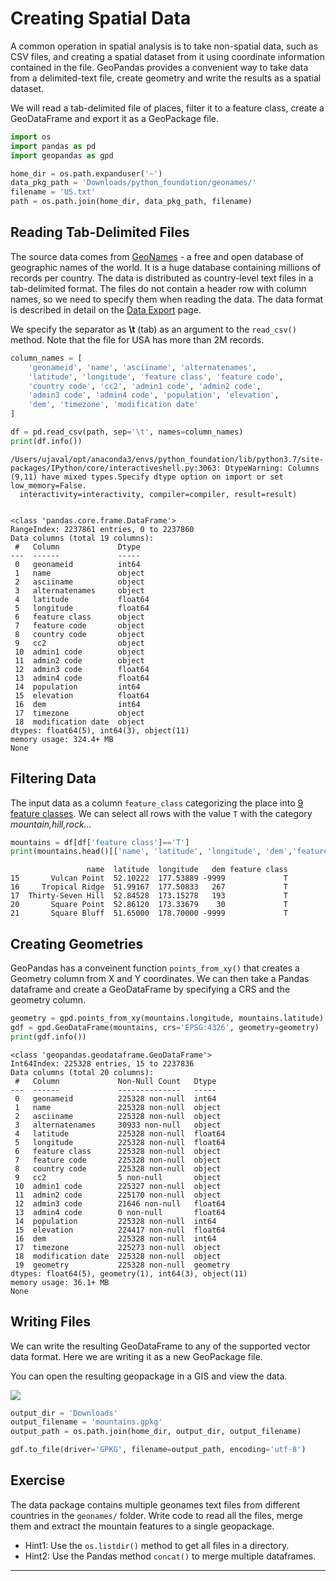 # Creating Spatial Data

A common operation in spatial analysis is to take non-spatial data, such as CSV files, and creating a spatial dataset from it using coordinate information contained in the file. GeoPandas provides a convenient way to take data from a delimited-text file, create geometry and write the results as a spatial dataset.

We will read a tab-delimited file of places, filter it to a feature class, create a GeoDataFrame and export it as a GeoPackage file.


```python
import os
import pandas as pd
import geopandas as gpd
```


```python
home_dir = os.path.expanduser('~')
data_pkg_path = 'Downloads/python_foundation/geonames/'
filename = 'US.txt'
path = os.path.join(home_dir, data_pkg_path, filename)
```

## Reading Tab-Delimited Files

The source data comes from [GeoNames](https://en.wikipedia.org/wiki/GeoNames) - a free and open database of geographic names of the world. It is a huge database containing millions of records per country. The data is distributed as country-level text files in a tab-delimited format. The files do not contain a header row with column names, so we need to specify them when reading the data. The data format is described in detail on the [Data Export](https://www.geonames.org/export/) page.

We specify the separator as **\\t** (tab) as an argument to the `read_csv()` method. Note that the file for USA has more than 2M records.


```python
column_names = [
    'geonameid', 'name', 'asciiname', 'alternatenames', 
    'latitude', 'longitude', 'feature class', 'feature code',
    'country code', 'cc2', 'admin1 code', 'admin2 code',
    'admin3 code', 'admin4 code', 'population', 'elevation',
    'dem', 'timezone', 'modification date'
]

df = pd.read_csv(path, sep='\t', names=column_names)
print(df.info())
```

    /Users/ujaval/opt/anaconda3/envs/python_foundation/lib/python3.7/site-packages/IPython/core/interactiveshell.py:3063: DtypeWarning: Columns (9,11) have mixed types.Specify dtype option on import or set low_memory=False.
      interactivity=interactivity, compiler=compiler, result=result)


    <class 'pandas.core.frame.DataFrame'>
    RangeIndex: 2237861 entries, 0 to 2237860
    Data columns (total 19 columns):
     #   Column             Dtype  
    ---  ------             -----  
     0   geonameid          int64  
     1   name               object 
     2   asciiname          object 
     3   alternatenames     object 
     4   latitude           float64
     5   longitude          float64
     6   feature class      object 
     7   feature code       object 
     8   country code       object 
     9   cc2                object 
     10  admin1 code        object 
     11  admin2 code        object 
     12  admin3 code        float64
     13  admin4 code        float64
     14  population         int64  
     15  elevation          float64
     16  dem                int64  
     17  timezone           object 
     18  modification date  object 
    dtypes: float64(5), int64(3), object(11)
    memory usage: 324.4+ MB
    None


## Filtering Data

The input data as a column `feature_class` categorizing the place into [9 feature classes](https://www.geonames.org/export/codes.html). We can select all rows with the value `T` with the category  *mountain,hill,rock...*


```python
mountains = df[df['feature class']=='T']
print(mountains.head()[['name', 'latitude', 'longitude', 'dem','feature class']])
```

                     name  latitude  longitude   dem feature class
    15       Vulcan Point  52.10222  177.53889 -9999             T
    16     Tropical Ridge  51.99167  177.50833   267             T
    17  Thirty-Seven Hill  52.84528  173.15278   193             T
    20       Square Point  52.86120  173.33679    30             T
    21       Square Bluff  51.65000  178.70000 -9999             T


## Creating Geometries

GeoPandas has a conveinent function `points_from_xy()` that creates a Geometry column from X and Y coordinates. We can then take a Pandas dataframe and create a GeoDataFrame by specifying a CRS and the geometry column.


```python
geometry = gpd.points_from_xy(mountains.longitude, mountains.latitude)
gdf = gpd.GeoDataFrame(mountains, crs='EPSG:4326', geometry=geometry)
print(gdf.info())
```

    <class 'geopandas.geodataframe.GeoDataFrame'>
    Int64Index: 225328 entries, 15 to 2237836
    Data columns (total 20 columns):
     #   Column             Non-Null Count   Dtype   
    ---  ------             --------------   -----   
     0   geonameid          225328 non-null  int64   
     1   name               225328 non-null  object  
     2   asciiname          225328 non-null  object  
     3   alternatenames     30933 non-null   object  
     4   latitude           225328 non-null  float64 
     5   longitude          225328 non-null  float64 
     6   feature class      225328 non-null  object  
     7   feature code       225328 non-null  object  
     8   country code       225328 non-null  object  
     9   cc2                5 non-null       object  
     10  admin1 code        225327 non-null  object  
     11  admin2 code        225170 non-null  object  
     12  admin3 code        21646 non-null   float64 
     13  admin4 code        0 non-null       float64 
     14  population         225328 non-null  int64   
     15  elevation          224417 non-null  float64 
     16  dem                225328 non-null  int64   
     17  timezone           225273 non-null  object  
     18  modification date  225328 non-null  object  
     19  geometry           225328 non-null  geometry
    dtypes: float64(5), geometry(1), int64(3), object(11)
    memory usage: 36.1+ MB
    None


## Writing Files

We can write the resulting GeoDataFrame to any of the supported vector data format. Here we are writing it as a new GeoPackage file.

You can open the resulting geopackage in a GIS and view the data.

![](https://courses.spatialthoughts.com/images/python_foundation/geonames_mountains.png)


```python
output_dir = 'Downloads'
output_filename = 'mountains.gpkg'
output_path = os.path.join(home_dir, output_dir, output_filename)

gdf.to_file(driver='GPKG', filename=output_path, encoding='utf-8')
```

## Exercise

The data package contains multiple geonames text files from different countries in the `geonames/` folder. Write code to read all the files, merge them and extract the mountain features to a single geopackage.

- Hint1: Use the `os.listdir()` method to get all files in a directory.
- Hint2: Use the Pandas method `concat()` to merge multiple dataframes.

----
